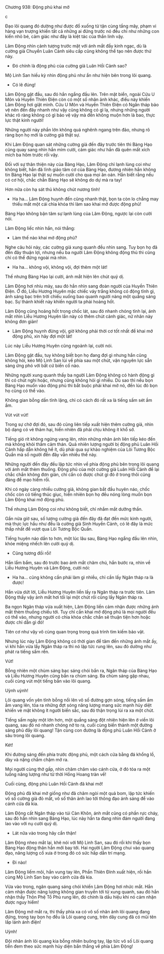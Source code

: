 




Chương 938: Động phủ khai mở


c

Đạo lôi quang đó dường như được đổ xuống từ tận cùng tầng mây, phạm vi hàng vạn trượng khiến tất cả những ai đứng trước nó đều chỉ như những con kiến nhỏ bé, cảm giác như đây là kiệt tác của thần linh vậy.

Lâm Động nhìn cảnh tượng trước mặt với ánh mắt đầy kinh ngạc, dù là cường giả Chuyển Luân Cảnh siêu cấp cũng không thể tạo nên được thứ này.

- Đó chính là động phủ của cường giả Luân Hồi Cảnh sao?

Mộ Linh San hiếu kỳ nhìn động phủ như ẩn như hiện bên trong lôi quang.

- Có lẽ đúng!

Lâm Động gật đầu, sau đó hắn ngẩng đầu lên. Trên mặt biển, ngoài Cửu U Môn và Huyền Thiên Điện còn có một số nhân ảnh khác, điều này khiến Lâm Động hơi giật mình. Cửu U Môn và Huyền Thiên Điện có Ngân tháp bảo vệ nên đến đây nhanh như vậy cũng không có gì lạ, nhưng những người khác rõ ràng không có gì bảo vệ vậy mà đến không muộn hơn là bao, thực lực thật kinh người!

Những người này phần lớn không quá nghênh ngang trên đảo, nhưng rõ ràng bọn họ mới là cường giả thật sự.

Khi Lâm Động quan sát những cường giả đến đây trước tiên thì Bàng Hạo cũng quay sang nhìn hắn mỉm cười, cảm giác như hắn đã quên mất xích mích ba hôm trước rồi vậy.

Đối với sự thân thiện này của Bàng Hạo, Lâm Động chỉ lạnh lùng coi như không biết, hắn đã lĩnh giáo tâm cơ của Bàng Hạo, đương nhiên hắn không tin Bàng Hạo lại thật sự muốn cười cho qua mọi ân oán. Hắn biết rằng nếu có cơ hội, chắc chắn Bàng Hạo sẽ không do dự mà ra tay!

Hơn nữa còn hạ sát thủ không chút nương tình!

- Ha ha… Lâm Động huynh đến cũng nhanh thật, bọn ta còn lo chẳng may thiếu mất một cái chìa khóa thì làm sao khai mở được động phủ!

Bàng Hạo không bận tâm sự lạnh lùng của Lâm Động, ngược lại còn cười nói.

Lâm Động liếc nhìn hắn, nói thẳng:

- Làm thế nào khai mở động phủ?

Nghe câu hỏi này, các cường giả xung quanh đều nhìn sang. Tuy bọn họ đã đến đây thuận lợi, nhưng nếu ba người Lâm Động không động thủ thì cũng chỉ có thể đứng ngoài mà nhìn.

- Ha ha… không vội, không vội, đợi thêm một lát!

Thế nhưng Bàng Hạo lại cười, ánh mắt hiện lên chút quỷ dị.

Lâm Động hơi nhíu mày, sau đó hắn nhìn sang đoàn người của Huyền Thiên Điện. Ở đó, Liễu Hương Huyên mặc chiếc váy trắng không có động tĩnh gì, ánh sáng bạc trên trời chiếu xuống bao quanh người nàng một quầng sáng bạc. Sự thánh khiết này khiến người ta phải hoảng hốt.

Lâm Động cũng hoảng hốt trong chốc lát, sau đó nhanh chóng tỉnh lại, ánh mắt nhìn Liễu Hương Huyên lần này có thêm chút cảnh giác, nữ nhân này không đơn giản!

- Lâm Động huynh đừng vội, giờ không phải thời cơ tốt nhất để khai mở động phủ, xin hãy đợi một lát!

Lúc này Liễu Hương Huyên cũng ngoảnh lại, cười nói.

Lâm Động gật đầu, tuy không biết bọn họ đang đợi gì nhưng hắn cũng không hỏi, kéo Mộ Linh San lùi về phía sau một chút, vận nguyên lực sẵn sàng ứng phó với bất cứ biến cố nào.

Những người xung quanh thấy ba người Lâm Động không có hành động gì thì có chút nghi hoặc, nhưng cũng không hỏi gì nhiều. Dù sao thì nếu bọn Bàng Hạo muốn vào động phủ thì bắt buộc phải khai mở nó, đến lúc đó bọn họ cũng có thể vào.

Không gian bỗng dần tĩnh lặng, chỉ có cách đó rất xa là tiếng sấm sét ầm ầm.

Vút vút vút!

Trong sự chờ đợi đó, sau đó cũng liên tiếp xuất hiện thêm cường giả, nhìn bộ dạng có vẻ thảm hại, hiển nhiên đã phải chịu không ít khổ sở.

Tiếng gió rít không ngừng vang lên, nhìn những nhân ảnh liên tiếp kéo đến mà không khỏi thầm cảm thán. Quả nhiên lượng người bị động phủ Luân Hồi Cảnh hấp dẫn không hề ít, dù phải qua sự khảo nghiệm của Lôi Tương Bộc Quần mà số người đến đây vẫn nhiều thế này.

Những người đến đây đều lập tức nhìn về phía động phủ bên trong lôi quang với ánh mắt thèm thuồng. Động phủ của một cường giả Luân Hồi Cảnh để lại chắc chắn không đơn giản, chỉ cần có được chút gì đó ở trong thôi cũng đáng để mạo hiểm rồi.

Khi có ngày càng nhiều cường giả, không gian bắt đầu huyên náo, chốc chốc còn có tiếng thúc giục, hiển nhiên bọn họ đều nóng lòng muốn bọn Lâm Động khai mở động phủ.

Thế nhưng Lâm Động coi như không biết, chỉ nhắm mắt dưỡng thần.

Gần nửa giờ sau, số lượng cường giả đến đây đã đạt đến mức kinh người, mà thực lực hầu như đều là cường giả Sinh Huyền Cảnh, có lẽ đây là mức thấp nhất để vượt qua Lôi Tương Bộc Quần.

Tiếng huyên náo dần to hơn, một lúc lâu sau, Bàng Hạo ngẩng đầu lên nhìn, khóe miệng nhếch lên cười quỷ dị.

- Cũng tương đối rồi!

Hắn lẩm bẩm, sau đó trước bao ánh mắt chăm chú, hắn bước ra, nhìn về Liễu Hương Huyên và Lâm Động, cười nói:

- Ha ha… cũng không cần phải làm gì nhiều, chỉ cần lấy Ngân tháp ra là được!

Hắn vừa dứt lời, Liễu Hương Huyên liền lấy ra Ngân tháp ra trước tiên. Lâm Động thấy vậy ánh mắt hơi tối lại một chút rồi cũng lấy Ngân tháp ra.

Ba ngọn Ngân tháp vừa xuất hiện, Lâm Động liền cảm nhận được những ánh mắt thèm thuồng chiếu tới. Tuy chỉ cần khai mở động phủ là mọi người đều có thể vào, nhưng người có chìa khóa chắc chắn sẽ thuận tiện hơn hoặc được chỉ dẫn gì đó!

Tiên cơ như vậy vô cùng quan trọng trong quá trình tìm kiếm bảo vật.

Nhưng lúc này Lâm Động không có thời gian để tâm đến những ánh mắt ấy, vì khi hắn vừa lấy Ngân tháp ra thì nó lập tức rung lên, sau đó dường như phát ra tiếng sấm rền.

Vút!

Bỗng nhiên một chùm sáng bạc sáng chói bắn ra, Ngân tháp của Bàng Hạo và Liễu Hương Huyên cũng bắn ra chùm sáng. Ba chùm sáng gặp nhau, cuối cùng vút một tiếng bắn vào lôi quang.

Uỳnh uỳnh!

Lôi quang vốn yên tĩnh bỗng nổi lên vô số đường gợn sóng, tiếng sấm ầm ầm vang lên, tỏa ra những đợt sóng năng lượng mang sức mạnh hủy diệt khiến vẻ mặt không ít người biến sắc, sau đó thận trọng lùi ra xa một chút.

Tiếng sấm ngày một lớn hơn, một quầng sáng đột nhiên hiện lên ở viền lôi quang, sau đó nó nhanh chóng nở to ra, cuối cùng biến thành một đường sáng phủ đầy lôi quang! Tận cùng con đường là động phủ Luân Hồi Cảnh ở sâu trong lôi quang.

Két!

Khi đường sáng đến phía trước động phủ, một cách cửa bằng đá khổng lồ, dày và nặng chầm chậm mở ra.

Mọi người cùng thở gấp, nhìn chăm chăm vào cánh cửa, ở đó tỏa ra một luồng năng lượng như từ thời Hồng Hoang tràn về!

Cuối cùng, động phù Luân Hồi Cảnh đã khai mở!

Động phủ đã khai mở giống như đã châm ngòi một quả bom, lập tức khiến vô số cường giả đỏ mắt, vô số thân ảnh lao tới thông đạo ánh sáng để vào cánh cửa đá kia.

Lâm Động cất Ngân tháp vào túi Càn Khôn, ánh mắt cũng có phần rực cháy, sau đó hắn nhìn sang Bàng Hạo, lúc này hắn ta đang nhìn đám người đang lao vào với nụ cười quỷ dị.

- Lát nữa vào trong hãy cẩn thận!

Lâm Động nheo mắt lại, khẽ nói với Mộ Linh San, sau đó rồi khi thấy bọn Bàng Hạo động thân hắn mới bay tới. Hai người Lâm Động chui vào quang đạo, năng lượng cổ xưa ở trong đó có sức hấp dẫn trí mạng.

- Đi nào!

Lâm Động liếm môi, hắn vung tay lên, Phần Thiên Đỉnh xuất hiện, rồi hắn cùng Mộ Linh San bay vào cánh cửa đá kia.

Vừa vào trong, ngân quang sáng chói khiến Lâm Động hơi nhức mắt. Hắn cảm nhận được năng lượng không gian truyền tới từ xung quanh, sau đó hắn nhận thấy Thôn Phệ Tổ Phù rung lên, đó chính là dấu hiệu khi nó cảm nhận được nguy hiểm!

Lâm Động mở mắt ra, thì thấy phía xa có vô số nhân ảnh lôi quang đang đứng, trong tay bọn họ đều là Lôi quang cung, trên dây cung đã có mũi tên lấp lánh ánh điện!

Uỳnh!

Đội nhân ảnh lôi quang kia bỗng nhiên buông tay, lập tức vô số Lôi quang tiễn đem theo sức mạnh hủy diện bắn thẳng về phía Lâm Động!




